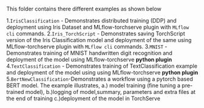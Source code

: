 This folder contains there different examples as shown below

1.`IrisClassification` -  Demonstrates distributed training (DDP) and deployment using Iris Dataset and MLflow-torchserve plugin with `MLflow cli` commands.
2.`Iris_TorchScript` -   Demonstrates saving TorchScript version of the Iris Classification model and deployment of the same using MLflow-torchserve plugin with `MLflow cli` commands.
3.`MNIST` - Demonstrates training of MNIST handwritten digit recognition and deployment of the model using MLflow-torchserve **python plugin**
4.`TextClassification` - Demonstrates training of TextClassification example and deployment of the model using using MLflow-torchserve **python plugin**
5.`BertNewClassification`-Demonstrates a workflow using a pytorch based BERT model.
                           The example illustrates,
                           a.) model training (fine tuning a pre-trained model), 
                           b.)logging of model,summary, parameters and extra files at the end of training
                           c.)deployment of the  model in TorchServe

